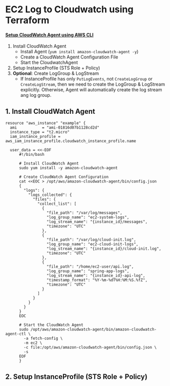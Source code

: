 # EC2 Log to Cloudwatch using Terraform

#### [Setup CloudWatch Agent using AWS CLI](README)

1. Install CloudWatch Agent
   - Install Agent (`yum install amazon-cloudwatch-agent -y`)
   - Create a CloudWatch Agent Configuration File 
   - Start the CloudwatchAgent
2. Setup InstanceProfile (STS Role + Policy)
3. **Optional**: Create LogGroup & LogStream
   - If InstanceProfile has only `PutLogEvents`, not `CreateLogGroup` or `CreateLogStream`, then we need to create the LogGroup & LogStream explicitly. Otherwise, Agent will automatically create the log stream ang log group.


## 1. Install CloudWatch Agent
````hcl
resource "aws_instance" "example" {
  ami           = "ami-01816d07b1128cd2d"
  instance_type = "t2.micro"
  iam_instance_profile = aws_iam_instance_profile.cloudwatch_instance_profile.name

  user_data = <<-EOF
      #!/bin/bash

      # Install CloudWatch Agent
      sudo yum install -y amazon-cloudwatch-agent
      
      # Create CloudWatch Agent Configuration
      cat <<EOC > /opt/aws/amazon-cloudwatch-agent/bin/config.json
      {
        "logs": {
          "logs_collected": {
            "files": {
              "collect_list": [
                {
                  "file_path": "/var/log/messages",
                  "log_group_name": "ec2-system-logs",
                  "log_stream_name": "{instance_id}/messages",
                  "timezone": "UTC"
                },
                {
                  "file_path": "/var/log/cloud-init.log",
                  "log_group_name": "ec2-cloud-init-logs",
                  "log_stream_name": "{instance_id}/cloud-init.log",
                  "timezone": "UTC"
                },
                {
                  "file_path": "/home/ec2-user/api.log",
                  "log_group_name": "spring-app-logs",
                  "log_stream_name": "{instance_id}-api-log",
                  "timestamp_format": "%Y-%m-%dT%H:%M:%S.%fZ",
                  "timezone": "UTC"
                }
              ]
            }
          }
        }
      }
      EOC
      
      # Start the CloudWatch Agent
      sudo /opt/aws/amazon-cloudwatch-agent/bin/amazon-cloudwatch-agent-ctl \
        -a fetch-config \
        -m ec2 \
        -c file:/opt/aws/amazon-cloudwatch-agent/bin/config.json \
        -s
      EOF
      }
````


## 2. Setup InstanceProfile (STS Role + Policy)
